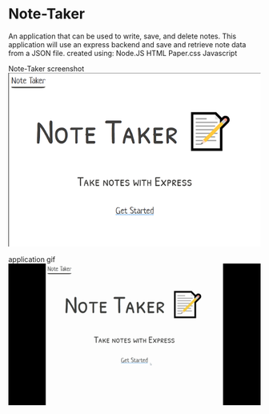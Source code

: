 # Note-Taker


An application that can be used to write, save, and delete notes.
This application will use an express backend and save and retrieve note data from a JSON file.
created using:
Node.JS
HTML
Paper.css
Javascript


Note-Taker screenshot
![screenshot ](Develop/public/assets/images/notetaker.jpg)





application gif
![gif](Develop/public/assets/images/notetaker.gif)
